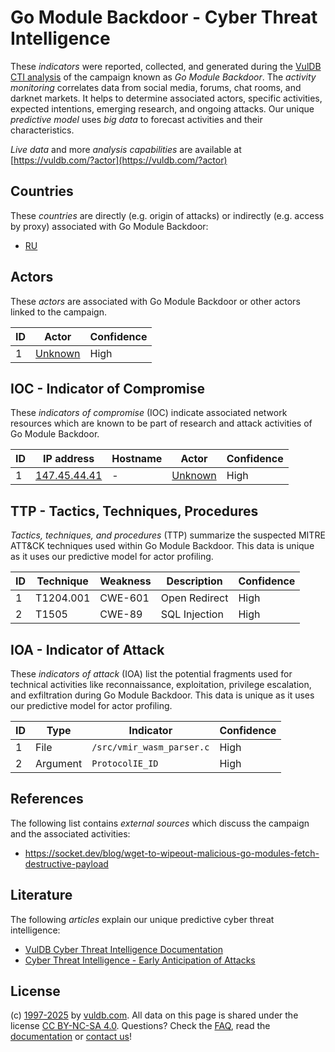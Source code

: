 # Go Module Backdoor - Cyber Threat Intelligence

These _indicators_ were reported, collected, and generated during the [VulDB CTI analysis](https://vuldb.com/?kb.cti) of the campaign known as _Go Module Backdoor_. The _activity monitoring_ correlates data from social media, forums, chat rooms, and darknet markets. It helps to determine associated actors, specific activities, expected intentions, emerging research, and ongoing attacks. Our unique _predictive model_ uses _big data_ to forecast activities and their characteristics.

_Live data_ and more _analysis capabilities_ are available at [https://vuldb.com/?actor](https://vuldb.com/?actor)

## Countries

These _countries_ are directly (e.g. origin of attacks) or indirectly (e.g. access by proxy) associated with Go Module Backdoor:

* [RU](https://vuldb.com/?country.ru)

## Actors

These _actors_ are associated with Go Module Backdoor or other actors linked to the campaign.

ID | Actor | Confidence
-- | ----- | ----------
1 | [Unknown](https://vuldb.com/?actor.unknown) | High

## IOC - Indicator of Compromise

These _indicators of compromise_ (IOC) indicate associated network resources which are known to be part of research and attack activities of Go Module Backdoor.

ID | IP address | Hostname | Actor | Confidence
-- | ---------- | -------- | ----- | ----------
1 | [147.45.44.41](https://vuldb.com/?ip.147.45.44.41) | - | [Unknown](https://vuldb.com/?actor.unknown) | High

## TTP - Tactics, Techniques, Procedures

_Tactics, techniques, and procedures_ (TTP) summarize the suspected MITRE ATT&CK techniques used within Go Module Backdoor. This data is unique as it uses our predictive model for actor profiling.

ID | Technique | Weakness | Description | Confidence
-- | --------- | -------- | ----------- | ----------
1 | T1204.001 | CWE-601 | Open Redirect | High
2 | T1505 | CWE-89 | SQL Injection | High

## IOA - Indicator of Attack

These _indicators of attack_ (IOA) list the potential fragments used for technical activities like reconnaissance, exploitation, privilege escalation, and exfiltration during Go Module Backdoor. This data is unique as it uses our predictive model for actor profiling.

ID | Type | Indicator | Confidence
-- | ---- | --------- | ----------
1 | File | `/src/vmir_wasm_parser.c` | High
2 | Argument | `ProtocolIE_ID` | High

## References

The following list contains _external sources_ which discuss the campaign and the associated activities:

* https://socket.dev/blog/wget-to-wipeout-malicious-go-modules-fetch-destructive-payload

## Literature

The following _articles_ explain our unique predictive cyber threat intelligence:

* [VulDB Cyber Threat Intelligence Documentation](https://vuldb.com/?kb.cti)
* [Cyber Threat Intelligence - Early Anticipation of Attacks](https://www.scip.ch/en/?labs.20201022)

## License

(c) [1997-2025](https://vuldb.com/?kb.changelog) by [vuldb.com](https://vuldb.com/?kb.about). All data on this page is shared under the license [CC BY-NC-SA 4.0](https://creativecommons.org/licenses/by-nc-sa/4.0/). Questions? Check the [FAQ](https://vuldb.com/?kb.faq), read the [documentation](https://vuldb.com/?kb) or [contact us](https://vuldb.com/?contact)!

